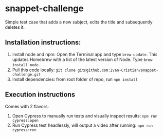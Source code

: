 # snappet-challenge

Simple test case that adds a new subject, edits the title and subsequently deletes it.

## Installation instructions:
1. Install node and npm:
Open the Terminal app and type `brew update`. This updates Homebrew with a list of the latest version of Node.
Type `brew install node`.
2. Pull this code locally:
`git clone git@github.com:Ivan-Cristian/snappet-challenge.git`
3. Install dependencies:
from root folder of repo, run `npm install`

## Execution instructions
Comes with 2 flavors:
1. Open Cypress to manually run tests and visually inspect results: `npm run cypress:open`
2. Run Cypress test headlessly, will output a video after running: `npm run cypress:run`
